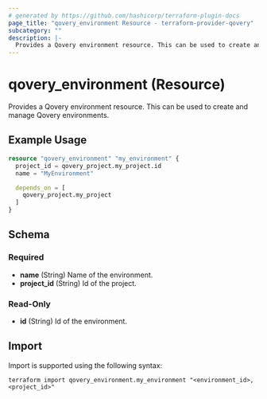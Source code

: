 ```yaml
---
# generated by https://github.com/hashicorp/terraform-plugin-docs
page_title: "qovery_environment Resource - terraform-provider-qovery"
subcategory: ""
description: |-
  Provides a Qovery environment resource. This can be used to create and manage Qovery environments.
---
```


# qovery_environment (Resource)

Provides a Qovery environment resource. This can be used to create and manage Qovery environments.

## Example Usage

```terraform
resource "qovery_environment" "my_environment" {
  project_id = qovery_project.my_project.id
  name = "MyEnvironment"

  depends_on = [
    qovery_project.my_project
  ]
}
```

<!-- schema generated by tfplugindocs -->
## Schema

### Required

- **name** (String) Name of the environment.
- **project_id** (String) Id of the project.

### Read-Only

- **id** (String) Id of the environment.

## Import

Import is supported using the following syntax:

```shell
terraform import qovery_environment.my_environment "<environment_id>,<project_id>"
```
